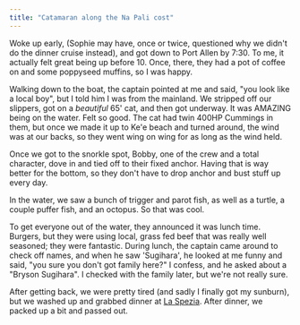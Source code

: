 ```yaml
---
title: "Catamaran along the Na Pali cost"
---
```


Woke up early, (Sophie may have, once or twice, questioned why we didn't do the dinner cruise instead), and got down to Port Allen by 7:30. To me, it actually felt great being up before 10. Once, there, they had a pot of coffee on and some poppyseed muffins, so I was happy.

Walking down to the boat, the captain pointed at me and said, "you look like a local boy", but I told him I was from the mainland. We stripped off our slippers, got on a *beautiful* 65' cat, and then got underway. It was AMAZING being on the water. Felt so good. The cat had twin 400HP Cummings in them, but once we made it up to Ke'e beach and turned around, the wind was at our backs, so they went wing on wing for as long as the wind held.

Once we got to the snorkle spot, Bobby, one of the crew and a total character, dove in and tied off to their fixed anchor. Having that is way better for the bottom, so they don't have to drop anchor and bust stuff up every day.

In the water, we saw a bunch of trigger and parot fish, as well as a turtle, a couple puffer fish, and an octopus. So that was cool.

To get everyone out of the water, they announced it was lunch time. Burgers, but they were using local, grass fed beef that was really well seasoned; they were fantastic. During lunch, the captain came around to check off names, and when he saw 'Sugihara', he looked at me funny and said, "you sure you don't got family here?" I confess, and he asked about a "Bryson Sugihara". I checked with the family later, but we're not really sure.

After getting back, we were pretty tired (and sadly I finally got my sunburn), but we washed up and grabbed dinner at [La Spezia](http://www.laspeziakauai.com/). After dinner, we packed up a bit and passed out.